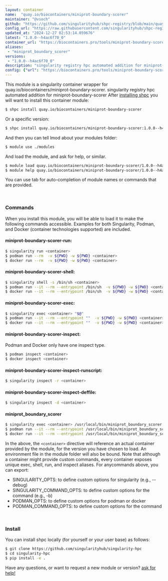 ```yaml
---
layout: container
name:  "quay.io/biocontainers/miniprot-boundary-scorer"
maintainer: "@vsoch"
github: "https://github.com/singularityhub/shpc-registry/blob/main/quay.io/biocontainers/miniprot-boundary-scorer/container.yaml"
config_url: "https://raw.githubusercontent.com/singularityhub/shpc-registry/main/quay.io/biocontainers/miniprot-boundary-scorer/container.yaml"
updated_at: "2024-12-27 02:53:14.059676"
latest: "1.0.0--h4ac6f70_0"
container_url: "https://biocontainers.pro/tools/miniprot-boundary-scorer"
aliases:
 - "miniprot_boundary_scorer"
versions:
 - "1.0.0--h4ac6f70_0"
description: "singularity registry hpc automated addition for miniprot-boundary-scorer"
config: {"url": "https://biocontainers.pro/tools/miniprot-boundary-scorer", "maintainer": "@vsoch", "description": "singularity registry hpc automated addition for miniprot-boundary-scorer", "latest": {"1.0.0--h4ac6f70_0": "sha256:3a469b4e70a56c81c94fad5d2666304c7ad25402fe37ee563ef88346986560eb"}, "tags": {"1.0.0--h4ac6f70_0": "sha256:3a469b4e70a56c81c94fad5d2666304c7ad25402fe37ee563ef88346986560eb"}, "docker": "quay.io/biocontainers/miniprot-boundary-scorer", "aliases": {"miniprot_boundary_scorer": "/usr/local/bin/miniprot_boundary_scorer"}}
---
```


This module is a singularity container wrapper for quay.io/biocontainers/miniprot-boundary-scorer.
singularity registry hpc automated addition for miniprot-boundary-scorer
After [installing shpc](#install) you will want to install this container module:


```bash
$ shpc install quay.io/biocontainers/miniprot-boundary-scorer
```

Or a specific version:

```bash
$ shpc install quay.io/biocontainers/miniprot-boundary-scorer:1.0.0--h4ac6f70_0
```

And then you can tell lmod about your modules folder:

```bash
$ module use ./modules
```

And load the module, and ask for help, or similar.

```bash
$ module load quay.io/biocontainers/miniprot-boundary-scorer/1.0.0--h4ac6f70_0
$ module help quay.io/biocontainers/miniprot-boundary-scorer/1.0.0--h4ac6f70_0
```

You can use tab for auto-completion of module names or commands that are provided.

<br>

### Commands

When you install this module, you will be able to load it to make the following commands accessible.
Examples for both Singularity, Podman, and Docker (container technologies supported) are included.

#### miniprot-boundary-scorer-run:

```bash
$ singularity run <container>
$ podman run --rm  -v ${PWD} -w ${PWD} <container>
$ docker run --rm  -v ${PWD} -w ${PWD} <container>
```

#### miniprot-boundary-scorer-shell:

```bash
$ singularity shell -s /bin/sh <container>
$ podman run --it --rm --entrypoint /bin/sh  -v ${PWD} -w ${PWD} <container>
$ docker run --it --rm --entrypoint /bin/sh  -v ${PWD} -w ${PWD} <container>
```

#### miniprot-boundary-scorer-exec:

```bash
$ singularity exec <container> "$@"
$ podman run --it --rm --entrypoint ""  -v ${PWD} -w ${PWD} <container> "$@"
$ docker run --it --rm --entrypoint ""  -v ${PWD} -w ${PWD} <container> "$@"
```

#### miniprot-boundary-scorer-inspect:

Podman and Docker only have one inspect type.

```bash
$ podman inspect <container>
$ docker inspect <container>
```

#### miniprot-boundary-scorer-inspect-runscript:

```bash
$ singularity inspect -r <container>
```

#### miniprot-boundary-scorer-inspect-deffile:

```bash
$ singularity inspect -d <container>
```


#### miniprot_boundary_scorer

```bash
$ singularity exec <container> /usr/local/bin/miniprot_boundary_scorer
$ podman run --it --rm --entrypoint /usr/local/bin/miniprot_boundary_scorer   -v ${PWD} -w ${PWD} <container> -c " $@"
$ docker run --it --rm --entrypoint /usr/local/bin/miniprot_boundary_scorer   -v ${PWD} -w ${PWD} <container> -c " $@"
```



In the above, the `<container>` directive will reference an actual container provided
by the module, for the version you have chosen to load. An environment file in the
module folder will also be bound. Note that although a container
might provide custom commands, every container exposes unique exec, shell, run, and
inspect aliases. For anycommands above, you can export:

 - SINGULARITY_OPTS: to define custom options for singularity (e.g., --debug)
 - SINGULARITY_COMMAND_OPTS: to define custom options for the command (e.g., -b)
 - PODMAN_OPTS: to define custom options for podman or docker
 - PODMAN_COMMAND_OPTS: to define custom options for the command

<br>

### Install

You can install shpc locally (for yourself or your user base) as follows:

```bash
$ git clone https://github.com/singularityhub/singularity-hpc
$ cd singularity-hpc
$ pip install -e .
```

Have any questions, or want to request a new module or version? [ask for help!](https://github.com/singularityhub/singularity-hpc/issues)